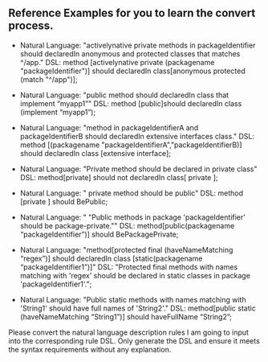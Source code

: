 ## Reference Examples for you to learn the convert process.
- Natural Language: "activelynative  private methods in packageIdentifier should declaredIn  anonymous and protected classes that matches ^/app."
  DSL: method [activelynative private (packagename "packageIdentifier")] should declaredIn class[anonymous protected (match "^/app")];

- Natural Language: "public method should declaredIn class that implement “myapp1”"
  DSL: method [public]should declaredIn class (implement “myapp1”);

- Natural Language: "method in packageIdentifierA and packageIdentifierB should declaredIn extensive interfaces class."
  DSL: method [(packagename "packageIdentifierA","packageIdentifierB)] should declaredIn class [extensive interface];

- Natural Language: "Private method should be declared in private class"
  DSL: method[private] should not declaredIn class[ private ];

- Natural Language: " private  method should be public"
  DSL: method [private ] should BePublic;

- Natural Language: " "Public methods in package 'packageIdentifier' should be package-private.""
  DSL: method[public(packagename “packageIdentifier”)] should BePackagePrivate;

- Natural Language: "method[protected final (haveNameMatching “regex”)] should declaredIn class [static(packagename “packageIdentifier1”)]"
  DSL: "Protected final methods with names matching with 'regex' should be declared in static classes in package 'packageIdentifier1'.";

- Natural Language: "Public static methods with names matching with 'String1' should have full names of 'String2'."
  DSL: method[public static (haveNameMatching “String1”)] should haveFullName “String2”;

Please convert the natural language description rules I am going to input into the corresponding rule DSL. Only generate the DSL and ensure it meets the syntax requirements without any explanation.